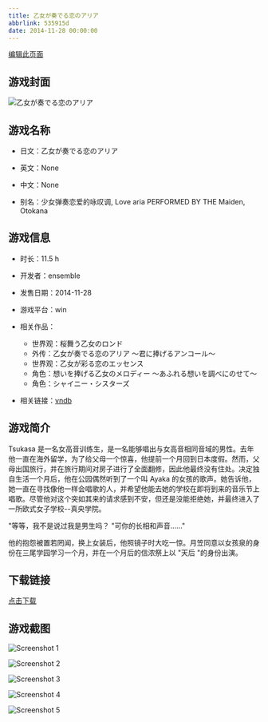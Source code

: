 ```yaml
---
title: 乙女が奏でる恋のアリア
abbrlink: 535915d
date: 2014-11-28 00:00:00
---
```

[编辑此页面](https://github.com/ACG-3/ADV3-source/blob/main/source/_posts/games/%E4%B9%99%E5%A5%B3%E3%81%8C%E5%A5%8F%E3%81%A7%E3%82%8B%E6%81%8B%E3%81%AE%E3%82%A2%E3%83%AA%E3%82%A2.md)

## 游戏封面

![乙女が奏でる恋のアリア](https%3A//pan.timero.xyz/onedrive/img_lib_001/%E4%B9%99%E5%A5%B3%E3%81%8C%E5%A5%8F%E3%81%A7%E3%82%8B%E6%81%8B%E3%81%AE%E3%82%A2%E3%83%AA%E3%82%A2_cover.avif)


## 游戏名称

- 日文：乙女が奏でる恋のアリア
- 英文：None
- 中文：None

- 别名：少女弹奏恋爱的咏叹调, Love aria PERFORMED BY THE Maiden, Otokana


## 游戏信息

- 时长：11.5 h
- 开发者：ensemble
- 发售日期：2014-11-28
- 游戏平台：win
- 相关作品：
   - 世界观：桜舞う乙女のロンド
   - 外传：乙女が奏でる恋のアリア ～君に捧げるアンコール～
   - 世界观：乙女が彩る恋のエッセンス
   - 角色：想いを捧げる乙女のメロディー ～あふれる想いを調べにのせて～
   - 角色：シャイニー・シスターズ

- 相关链接：[vndb](https://vndb.org/v15653)


## 游戏简介

Tsukasa 是一名女高音训练生，是一名能够唱出与女高音相同音域的男性。去年他一直在海外留学，为了给父母一个惊喜，他提前一个月回到日本度假。然而，父母出国旅行，并在旅行期间对房子进行了全面翻修，因此他最终没有住处。决定独自生活一个月后，他在公园偶然听到了一个叫 Ayaka 的女孩的歌声。她告诉他，她一直在寻找像他一样会唱歌的人，并希望他能去她的学校在即将到来的音乐节上唱歌。尽管他对这个突如其来的请求感到不安，但还是没能拒绝她，并最终进入了一所欧式女子学校--真央学院。

"等等，我不是说过我是男生吗？
"可你的长相和声音......"

他的抱怨被置若罔闻，换上女装后，他照镜子时大吃一惊。月笠同意以女孩泉的身份在三尾学园学习一个月，并在一个月后的信浓祭上以 "天后 "的身份出演。




## 下载链接

[点击下载](https://pan.timero.xyz/onedrive/adv_lib_001/%E4%B9%99%E5%A5%B3%E3%81%8C%E5%A5%8F%E3%81%A7%E3%82%8B%E6%81%8B%E3%81%AE%E3%82%A2%E3%83%AA%E3%82%A2)


## 游戏截图


![Screenshot 1](https%3A//pan.timero.xyz/onedrive/img_lib_001/%E4%B9%99%E5%A5%B3%E3%81%8C%E5%A5%8F%E3%81%A7%E3%82%8B%E6%81%8B%E3%81%AE%E3%82%A2%E3%83%AA%E3%82%A2_Screenshot_1.avif)

![Screenshot 2](https%3A//pan.timero.xyz/onedrive/img_lib_001/%E4%B9%99%E5%A5%B3%E3%81%8C%E5%A5%8F%E3%81%A7%E3%82%8B%E6%81%8B%E3%81%AE%E3%82%A2%E3%83%AA%E3%82%A2_Screenshot_2.avif)

![Screenshot 3](https%3A//pan.timero.xyz/onedrive/img_lib_001/%E4%B9%99%E5%A5%B3%E3%81%8C%E5%A5%8F%E3%81%A7%E3%82%8B%E6%81%8B%E3%81%AE%E3%82%A2%E3%83%AA%E3%82%A2_Screenshot_3.avif)

![Screenshot 4](https%3A//pan.timero.xyz/onedrive/img_lib_001/%E4%B9%99%E5%A5%B3%E3%81%8C%E5%A5%8F%E3%81%A7%E3%82%8B%E6%81%8B%E3%81%AE%E3%82%A2%E3%83%AA%E3%82%A2_Screenshot_4.avif)

![Screenshot 5](https%3A//pan.timero.xyz/onedrive/img_lib_001/%E4%B9%99%E5%A5%B3%E3%81%8C%E5%A5%8F%E3%81%A7%E3%82%8B%E6%81%8B%E3%81%AE%E3%82%A2%E3%83%AA%E3%82%A2_Screenshot_5.avif)

